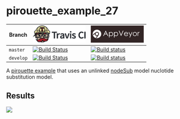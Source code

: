 # pirouette_example_27

Branch   |[![Travis CI logo](pics/TravisCI.png)](https://travis-ci.org)                                                                                                 |[![AppVeyor logo](pics/AppVeyor.png)](https://appveyor.com)                                                                                               
---------|--------------------------------------------------------------------------------------------------------------------------------------------------------------|--------------------------------------------------------------------------------------------------------------------------------------------------------------------------------------------
`master` |[![Build Status](https://travis-ci.org/richelbilderbeek/pirouette_example_27.svg?branch=master)](https://travis-ci.org/richelbilderbeek/pirouette_example_27) |[![Build status](https://ci.appveyor.com/api/projects/status/ilhefx4w9a2c9c7l/branch/master?svg=true)](https://ci.appveyor.com/project/richelbilderbeek/pirouette-example-27/branch/master)
`develop`|[![Build Status](https://travis-ci.org/richelbilderbeek/pirouette_example_27.svg?branch=develop)](https://travis-ci.org/richelbilderbeek/pirouette_example_27)|[![Build status](https://ci.appveyor.com/api/projects/status/ilhefx4w9a2c9c7l/branch/develop?svg=true)](https://ci.appveyor.com/project/richelbilderbeek/pirouette-example-27/branch/develop)

A [pirouette example](https://github.com/richelbilderbeek/pirouette_examples)
that uses an unlinked [nodeSub](https://github.com/thijsjanzen/nodeSub) model
nuclotide substitution model.

## Results

![](example_27_314/errors.png)
